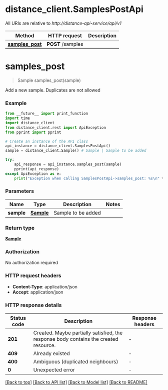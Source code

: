 # distance_client.SamplesPostApi

All URIs are relative to *http://distance-api-service/api/v1*

Method | HTTP request | Description
------------- | ------------- | -------------
[**samples_post**](SamplesPostApi.md#samples_post) | **POST** /samples | 


# **samples_post**
> Sample samples_post(sample)



Add a new sample. Duplicates are not allowed

### Example

```python
from __future__ import print_function
import time
import distance_client
from distance_client.rest import ApiException
from pprint import pprint

# Create an instance of the API class
api_instance = distance_client.SamplesPostApi()
sample = distance_client.Sample() # Sample | Sample to be added

try:
    api_response = api_instance.samples_post(sample)
    pprint(api_response)
except ApiException as e:
    print("Exception when calling SamplesPostApi->samples_post: %s\n" % e)
```

### Parameters

Name | Type | Description  | Notes
------------- | ------------- | ------------- | -------------
 **sample** | [**Sample**](Sample.md)| Sample to be added | 

### Return type

[**Sample**](Sample.md)

### Authorization

No authorization required

### HTTP request headers

 - **Content-Type**: application/json
 - **Accept**: application/json

### HTTP response details
| Status code | Description | Response headers |
|-------------|-------------|------------------|
**201** | Created. Maybe partially satisfied, the response body contains the created resource. |  -  |
**409** | Already existed |  -  |
**400** | Ambiguous (duplicated neighbours) |  -  |
**0** | Unexpected error |  -  |

[[Back to top]](#) [[Back to API list]](../README.md#documentation-for-api-endpoints) [[Back to Model list]](../README.md#documentation-for-models) [[Back to README]](../README.md)

